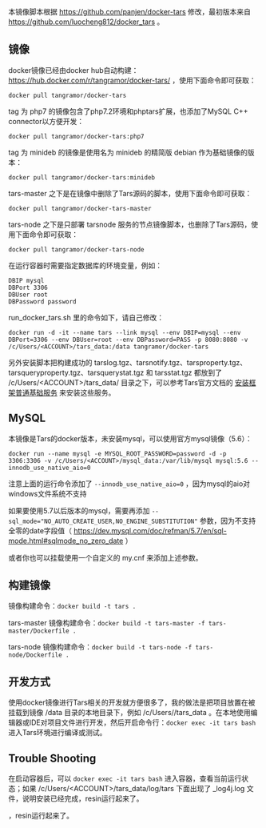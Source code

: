 本镜像脚本根据 https://github.com/panjen/docker-tars 修改，最初版本来自 https://github.com/luocheng812/docker_tars 。


镜像
-----

docker镜像已经由docker hub自动构建：https://hub.docker.com/r/tangramor/docker-tars/ ，使用下面命令即可获取：

```
docker pull tangramor/docker-tars
```

tag 为 php7 的镜像包含了php7.2环境和phptars扩展，也添加了MySQL C++ connector以方便开发：

```
docker pull tangramor/docker-tars:php7
```

tag 为 minideb 的镜像是使用名为 minideb 的精简版 debian 作为基础镜像的版本：

```
docker pull tangramor/docker-tars:minideb
```


tars-master 之下是在镜像中删除了Tars源码的脚本，使用下面命令即可获取：

```
docker pull tangramor/docker-tars-master
```


tars-node 之下是只部署 tarsnode 服务的节点镜像脚本，也删除了Tars源码，使用下面命令即可获取：

```
docker pull tangramor/docker-tars-node

```

在运行容器时需要指定数据库的环境变量，例如：

```
DBIP mysql
DBPort 3306
DBUser root
DBPassword password
```


run_docker_tars.sh 里的命令如下，请自己修改：

```
docker run -d -it --name tars --link mysql --env DBIP=mysql --env DBPort=3306 --env DBUser=root --env DBPassword=PASS -p 8080:8080 -v /c/Users/<ACCOUNT>/tars_data:/data tangramor/docker-tars
```


另外安装脚本把构建成功的 tarslog.tgz、tarsnotify.tgz、tarsproperty.tgz、tarsqueryproperty.tgz、tarsquerystat.tgz 和 tarsstat.tgz 都放到了 /c/Users/\<ACCOUNT\>/tars_data/ 目录之下，可以参考Tars官方文档的 [安装框架普通基础服务](https://github.com/Tencent/Tars/blob/master/Install.md#44-%E5%AE%89%E8%A3%85%E6%A1%86%E6%9E%B6%E6%99%AE%E9%80%9A%E5%9F%BA%E7%A1%80%E6%9C%8D%E5%8A%A1) 来安装这些服务。


MySQL
-----

本镜像是Tars的docker版本，未安装mysql，可以使用官方mysql镜像（5.6）：
```
docker run --name mysql -e MYSQL_ROOT_PASSWORD=password -d -p 3306:3306 -v /c/Users/<ACCOUNT>/mysql_data:/var/lib/mysql mysql:5.6 --innodb_use_native_aio=0
```
注意上面的运行命令添加了 `--innodb_use_native_aio=0` ，因为mysql的aio对windows文件系统不支持

如果要使用5.7以后版本的mysql，需要再添加 `--sql_mode="NO_AUTO_CREATE_USER,NO_ENGINE_SUBSTITUTION"` 参数，因为不支持全零的date字段值（ https://dev.mysql.com/doc/refman/5.7/en/sql-mode.html#sqlmode_no_zero_date ）

或者你也可以挂载使用一个自定义的 my.cnf 来添加上述参数。


构建镜像
-------

镜像构建命令：`docker build -t tars .`

tars-master 镜像构建命令：`docker build -t tars-master -f tars-master/Dockerfile .`

tars-node 镜像构建命令：`docker build -t tars-node -f tars-node/Dockerfile .`


开发方式
--------
使用docker镜像进行Tars相关的开发就方便很多了，我的做法是把项目放置在被挂载到镜像 /data 目录的本地目录下，例如 /c/Users/<ACCOUNT>/tars_data 。在本地使用编辑器或IDE对项目文件进行开发，然后开启命令行：`docker exec -it tars bash` 进入Tars环境进行编译或测试。


Trouble Shooting
----------------

在启动容器后，可以 `docker exec -it tars bash` 进入容器，查看当前运行状态；如果 /c/Users/\<ACCOUNT\>/tars_data/log/tars 下面出现了 _log4j.log 文件，说明安装已经完成，resin运行起来了。

，resin运行起来了。

